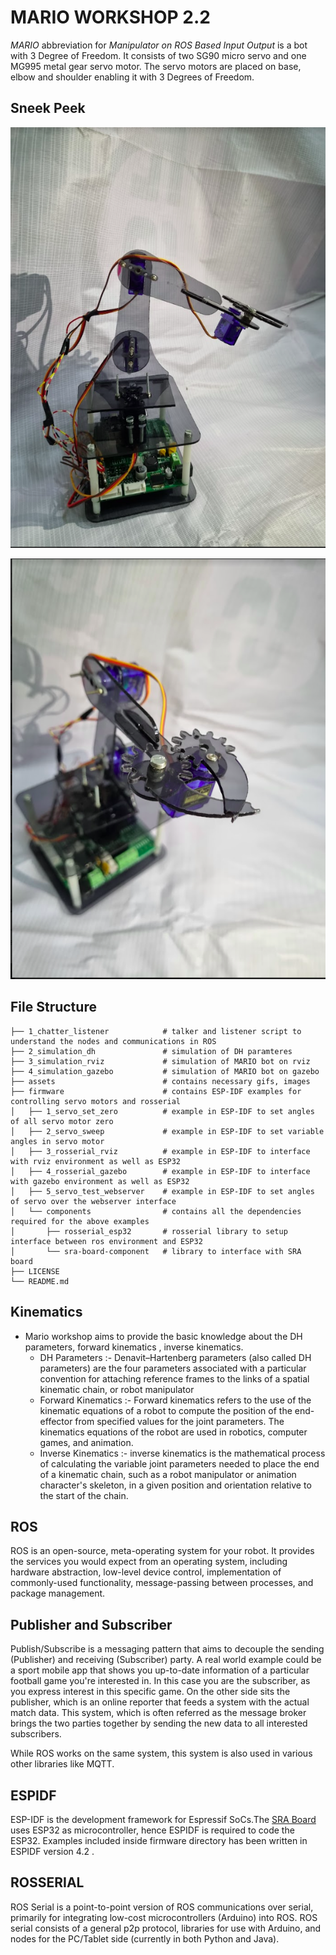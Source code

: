 # MARIO WORKSHOP 2.2
*MARIO* abbreviation for *Manipulator on ROS Based Input Output* is a bot with 3 Degree of Freedom. It consists of two SG90 micro servo and one MG995 metal gear servo motor. The servo motors are placed on base, elbow and shoulder enabling it with 3 Degrees of Freedom.

## Sneek Peek 

![Bot pic](/assets/Bot.png)

![Bot Pic](assets/bot2.png)





## File Structure 
    ├── 1_chatter_listener            # talker and listener script to understand the nodes and communications in ROS
    ├── 2_simulation_dh               # simulation of DH paramteres
    ├── 3_simulation_rviz             # simulation of MARIO bot on rviz
    ├── 4_simulation_gazebo           # simulation of MARIO bot on gazebo
    ├── assets                        # contains necessary gifs, images 
    ├── firmware                      # contains ESP-IDF examples for controlling servo motors and rosserial
    │   ├── 1_servo_set_zero          # example in ESP-IDF to set angles of all servo motor zero
    │   ├── 2_servo_sweep             # example in ESP-IDF to set variable angles in servo motor
    │   ├── 3_rosserial_rviz          # example in ESP-IDF to interface with rviz environment as well as ESP32
    │   ├── 4_rosserial_gazebo        # example in ESP-IDF to interface with gazebo environment as well as ESP32
    │   ├── 5_servo_test_webserver    # example in ESP-IDF to set angles of servo over the webserver interface
    │   └── components                # contains all the dependencies required for the above examples
    │       ├── rosserial_esp32       # rosserial library to setup interface between ros environment and ESP32
    │       └── sra-board-component   # library to interface with SRA board
    ├── LICENSE
    └── README.md 

## Kinematics
* Mario workshop aims to provide the basic knowledge about the DH parameters, forward kinematics , inverse kinematics.
  * DH Parameters :- Denavit–Hartenberg parameters (also called DH parameters) are the four parameters associated with a particular convention for attaching reference frames to the links of a spatial kinematic chain, or robot manipulator
  * Forward Kinematics :- Forward kinematics refers to the use of the kinematic equations of a robot to compute the position of the end-effector from specified values for the joint parameters. The kinematics equations of the robot are used in robotics, computer games, and animation.
  * Inverse Kinematics :- inverse kinematics is the mathematical process of calculating the variable joint parameters needed to place the end of a kinematic chain, such as a robot manipulator or animation character's skeleton, in a given position and orientation relative to the start of the chain.
## ROS 
ROS is an open-source, meta-operating system for your robot. It provides the services you would expect from an operating system, 
including hardware abstraction, low-level device control, implementation of commonly-used functionality, message-passing between processes,
and package management.

## Publisher and Subscriber
Publish/Subscribe is a messaging pattern that aims to decouple the sending (Publisher) and receiving (Subscriber) party. A real world example could be a sport mobile app that shows you up-to-date information of a particular football game you're interested in. In this case you are the subscriber, as you express interest in this specific game. On the other side sits the publisher, which is an online reporter that feeds a system with the actual match data.
This system, which is often referred as the message broker brings the two parties together by sending the new data to all interested subscribers.

While ROS works on the same system, this system is also used in various other libraries like MQTT.

## ESPIDF
ESP-IDF is the development framework for Espressif SoCs.The [SRA Board](https://github.com/SRA-VJTI/sra-board-hardware-design) uses ESP32 as microcontroller, hence ESPIDF is required
to code the ESP32. Examples included inside firmware directory has been written in ESPIDF version 4.2 .

## ROSSERIAL
ROS Serial is a point-to-point version of ROS communications over serial, primarily for integrating low-cost microcontrollers (Arduino) into ROS. 
ROS serial consists of a general p2p protocol, libraries for use with Arduino, and nodes for the PC/Tablet side (currently in both Python and Java).






